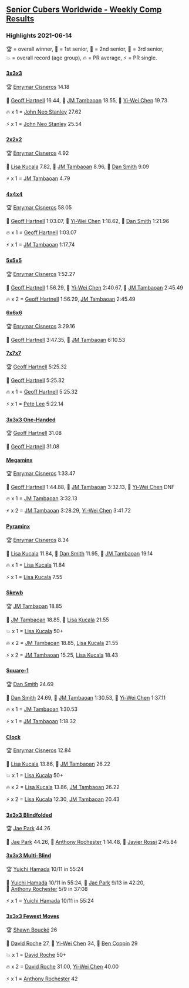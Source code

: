 <style>table {white-space: nowrap;}</style>
<link rel="stylesheet" type="text/css" href="/scw-comp/css/flags.css" />

## [Senior Cubers Worldwide - Weekly Comp Results](/scw-comp/results/)
### Highlights 2021-06-14

<span style="white-space: nowrap;">🏆 = overall winner</span>, <span style="white-space: nowrap;">🥇 = 1st senior</span>, <span style="white-space: nowrap;">🥈 = 2nd senior</span>, <span style="white-space: nowrap;">🥉 = 3rd senior</span>, <span style="white-space: nowrap;">💥 = overall record (age group)</span>, <span style="white-space: nowrap;">🔥 = PR average</span>, <span style="white-space: nowrap;">⚡ = PR single</span>.

#### [3x3x3](333.md)

<span style="white-space: nowrap;">🏆 [Enrymar Cisneros](../../persons/enrymar_cisneros/333.md) 14.18</span>

<span style="white-space: nowrap;">🥇 [Geoff Hartnell](../../persons/geoff_hartnell/333.md) 16.44</span>, <span style="white-space: nowrap;">🥈 [JM Tambaoan](../../persons/jm_tambaoan/333.md) 18.55</span>, <span style="white-space: nowrap;">🥉 [Yi-Wei Chen](../../persons/yi_wei_chen/333.md) 19.73</span>

🔥 x 1 = <span style="white-space: nowrap;">[John Neo Stanley](../../persons/john_neo_stanley/333.md) 27.62</span>

⚡ x 1 = <span style="white-space: nowrap;">[John Neo Stanley](../../persons/john_neo_stanley/333.md) 25.54</span>

#### [2x2x2](222.md)

<span style="white-space: nowrap;">🏆 [Enrymar Cisneros](../../persons/enrymar_cisneros/222.md) 4.92</span>

<span style="white-space: nowrap;">🥇 [Lisa Kucala](../../persons/lisa_kucala/222.md) 7.82</span>, <span style="white-space: nowrap;">🥈 [JM Tambaoan](../../persons/jm_tambaoan/222.md) 8.96</span>, <span style="white-space: nowrap;">🥉 [Dan Smith](../../persons/dan_smith/222.md) 9.09</span>

⚡ x 1 = <span style="white-space: nowrap;">[JM Tambaoan](../../persons/jm_tambaoan/222.md) 4.79</span>

#### [4x4x4](444.md)

<span style="white-space: nowrap;">🏆 [Enrymar Cisneros](../../persons/enrymar_cisneros/444.md) 58.05</span>

<span style="white-space: nowrap;">🥇 [Geoff Hartnell](../../persons/geoff_hartnell/444.md) 1:03.07</span>, <span style="white-space: nowrap;">🥈 [Yi-Wei Chen](../../persons/yi_wei_chen/444.md) 1:18.62</span>, <span style="white-space: nowrap;">🥉 [Dan Smith](../../persons/dan_smith/444.md) 1:21.96</span>

🔥 x 1 = <span style="white-space: nowrap;">[Geoff Hartnell](../../persons/geoff_hartnell/444.md) 1:03.07</span>

⚡ x 1 = <span style="white-space: nowrap;">[JM Tambaoan](../../persons/jm_tambaoan/444.md) 1:17.74</span>

#### [5x5x5](555.md)

<span style="white-space: nowrap;">🏆 [Enrymar Cisneros](../../persons/enrymar_cisneros/555.md) 1:52.27</span>

<span style="white-space: nowrap;">🥇 [Geoff Hartnell](../../persons/geoff_hartnell/555.md) 1:56.29</span>, <span style="white-space: nowrap;">🥈 [Yi-Wei Chen](../../persons/yi_wei_chen/555.md) 2:40.67</span>, <span style="white-space: nowrap;">🥉 [JM Tambaoan](../../persons/jm_tambaoan/555.md) 2:45.49</span>

🔥 x 2 = <span style="white-space: nowrap;">[Geoff Hartnell](../../persons/geoff_hartnell/555.md) 1:56.29</span>, <span style="white-space: nowrap;">[JM Tambaoan](../../persons/jm_tambaoan/555.md) 2:45.49</span>

#### [6x6x6](666.md)

<span style="white-space: nowrap;">🏆 [Enrymar Cisneros](../../persons/enrymar_cisneros/666.md) 3:29.16</span>

<span style="white-space: nowrap;">🥇 [Geoff Hartnell](../../persons/geoff_hartnell/666.md) 3:47.35</span>, <span style="white-space: nowrap;">🥈 [JM Tambaoan](../../persons/jm_tambaoan/666.md) 6:10.53</span>

#### [7x7x7](777.md)

<span style="white-space: nowrap;">🏆 [Geoff Hartnell](../../persons/geoff_hartnell/777.md) 5:25.32</span>

<span style="white-space: nowrap;">🥇 [Geoff Hartnell](../../persons/geoff_hartnell/777.md) 5:25.32</span>

🔥 x 1 = <span style="white-space: nowrap;">[Geoff Hartnell](../../persons/geoff_hartnell/777.md) 5:25.32</span>

⚡ x 1 = <span style="white-space: nowrap;">[Pete Lee](../../persons/pete_lee/777.md) 5:22.14</span>

#### [3x3x3 One-Handed](333oh.md)

<span style="white-space: nowrap;">🏆 [Geoff Hartnell](../../persons/geoff_hartnell/333oh.md) 31.08</span>

<span style="white-space: nowrap;">🥇 [Geoff Hartnell](../../persons/geoff_hartnell/333oh.md) 31.08</span>

#### [Megaminx](minx.md)

<span style="white-space: nowrap;">🏆 [Enrymar Cisneros](../../persons/enrymar_cisneros/minx.md) 1:33.47</span>

<span style="white-space: nowrap;">🥇 [Geoff Hartnell](../../persons/geoff_hartnell/minx.md) 1:44.88</span>, <span style="white-space: nowrap;">🥈 [JM Tambaoan](../../persons/jm_tambaoan/minx.md) 3:32.13</span>, <span style="white-space: nowrap;">🥉 [Yi-Wei Chen](../../persons/yi_wei_chen/minx.md) DNF</span>

🔥 x 1 = <span style="white-space: nowrap;">[JM Tambaoan](../../persons/jm_tambaoan/minx.md) 3:32.13</span>

⚡ x 2 = <span style="white-space: nowrap;">[JM Tambaoan](../../persons/jm_tambaoan/minx.md) 3:28.29</span>, <span style="white-space: nowrap;">[Yi-Wei Chen](../../persons/yi_wei_chen/minx.md) 3:41.72</span>

#### [Pyraminx](pyram.md)

<span style="white-space: nowrap;">🏆 [Enrymar Cisneros](../../persons/enrymar_cisneros/pyram.md) 8.34</span>

<span style="white-space: nowrap;">🥇 [Lisa Kucala](../../persons/lisa_kucala/pyram.md) 11.84</span>, <span style="white-space: nowrap;">🥈 [Dan Smith](../../persons/dan_smith/pyram.md) 11.95</span>, <span style="white-space: nowrap;">🥉 [JM Tambaoan](../../persons/jm_tambaoan/pyram.md) 19.14</span>

🔥 x 1 = <span style="white-space: nowrap;">[Lisa Kucala](../../persons/lisa_kucala/pyram.md) 11.84</span>

⚡ x 1 = <span style="white-space: nowrap;">[Lisa Kucala](../../persons/lisa_kucala/pyram.md) 7.55</span>

#### [Skewb](skewb.md)

<span style="white-space: nowrap;">🏆 [JM Tambaoan](../../persons/jm_tambaoan/skewb.md) 18.85</span>

<span style="white-space: nowrap;">🥇 [JM Tambaoan](../../persons/jm_tambaoan/skewb.md) 18.85</span>, <span style="white-space: nowrap;">🥈 [Lisa Kucala](../../persons/lisa_kucala/skewb.md) 21.55</span>

💥 x 1 = <span style="white-space: nowrap;">[Lisa Kucala](../../persons/lisa_kucala/skewb.md) 50+</span>

🔥 x 2 = <span style="white-space: nowrap;">[JM Tambaoan](../../persons/jm_tambaoan/skewb.md) 18.85</span>, <span style="white-space: nowrap;">[Lisa Kucala](../../persons/lisa_kucala/skewb.md) 21.55</span>

⚡ x 2 = <span style="white-space: nowrap;">[JM Tambaoan](../../persons/jm_tambaoan/skewb.md) 15.25</span>, <span style="white-space: nowrap;">[Lisa Kucala](../../persons/lisa_kucala/skewb.md) 18.43</span>

#### [Square-1](sq1.md)

<span style="white-space: nowrap;">🏆 [Dan Smith](../../persons/dan_smith/sq1.md) 24.69</span>

<span style="white-space: nowrap;">🥇 [Dan Smith](../../persons/dan_smith/sq1.md) 24.69</span>, <span style="white-space: nowrap;">🥈 [JM Tambaoan](../../persons/jm_tambaoan/sq1.md) 1:30.53</span>, <span style="white-space: nowrap;">🥉 [Yi-Wei Chen](../../persons/yi_wei_chen/sq1.md) 1:37.11</span>

🔥 x 1 = <span style="white-space: nowrap;">[JM Tambaoan](../../persons/jm_tambaoan/sq1.md) 1:30.53</span>

⚡ x 1 = <span style="white-space: nowrap;">[JM Tambaoan](../../persons/jm_tambaoan/sq1.md) 1:18.32</span>

#### [Clock](clock.md)

<span style="white-space: nowrap;">🏆 [Enrymar Cisneros](../../persons/enrymar_cisneros/clock.md) 12.84</span>

<span style="white-space: nowrap;">🥇 [Lisa Kucala](../../persons/lisa_kucala/clock.md) 13.86</span>, <span style="white-space: nowrap;">🥈 [JM Tambaoan](../../persons/jm_tambaoan/clock.md) 26.22</span>

💥 x 1 = <span style="white-space: nowrap;">[Lisa Kucala](../../persons/lisa_kucala/clock.md) 50+</span>

🔥 x 2 = <span style="white-space: nowrap;">[Lisa Kucala](../../persons/lisa_kucala/clock.md) 13.86</span>, <span style="white-space: nowrap;">[JM Tambaoan](../../persons/jm_tambaoan/clock.md) 26.22</span>

⚡ x 2 = <span style="white-space: nowrap;">[Lisa Kucala](../../persons/lisa_kucala/clock.md) 12.30</span>, <span style="white-space: nowrap;">[JM Tambaoan](../../persons/jm_tambaoan/clock.md) 20.43</span>

#### [3x3x3 Blindfolded](333bf.md)

<span style="white-space: nowrap;">🏆 [Jae Park](../../persons/jae_park/333bf.md) 44.26</span>

<span style="white-space: nowrap;">🥇 [Jae Park](../../persons/jae_park/333bf.md) 44.26</span>, <span style="white-space: nowrap;">🥈 [Anthony Rochester](../../persons/anthony_rochester/333bf.md) 1:14.48</span>, <span style="white-space: nowrap;">🥉 [Javier Rossi](../../persons/javier_rossi/333bf.md) 2:45.84</span>

#### [3x3x3 Multi-Blind](333mbf.md)

<span style="white-space: nowrap;">🏆 [Yuichi Hamada](../../persons/yuichi_hamada/333mbf.md) 10/11 in 55:24</span>

<span style="white-space: nowrap;">🥇 [Yuichi Hamada](../../persons/yuichi_hamada/333mbf.md) 10/11 in 55:24</span>, <span style="white-space: nowrap;">🥈 [Jae Park](../../persons/jae_park/333mbf.md) 9/13 in 42:20</span>, <span style="white-space: nowrap;">🥉 [Anthony Rochester](../../persons/anthony_rochester/333mbf.md) 5/9 in 37:08</span>

⚡ x 1 = <span style="white-space: nowrap;">[Yuichi Hamada](../../persons/yuichi_hamada/333mbf.md) 10/11 in 55:24</span>

#### [3x3x3 Fewest Moves](333fm.md)

<span style="white-space: nowrap;">🏆 [Shawn Boucké](../../persons/shawn_boucke/333fm.md) 26</span>

<span style="white-space: nowrap;">🥇 [David Roche](../../persons/david_roche/333fm.md) 27</span>, <span style="white-space: nowrap;">🥈 [Yi-Wei Chen](../../persons/yi_wei_chen/333fm.md) 34</span>, <span style="white-space: nowrap;">🥉 [Ben Coppin](../../persons/ben_coppin/333fm.md) 29</span>

💥 x 1 = <span style="white-space: nowrap;">[David Roche](../../persons/david_roche/333fm.md) 50+</span>

🔥 x 2 = <span style="white-space: nowrap;">[David Roche](../../persons/david_roche/333fm.md) 31.00</span>, <span style="white-space: nowrap;">[Yi-Wei Chen](../../persons/yi_wei_chen/333fm.md) 40.00</span>

⚡ x 1 = <span style="white-space: nowrap;">[Anthony Rochester](../../persons/anthony_rochester/333fm.md) 42</span>


<!-- Global site tag (gtag.js) - Google Analytics -->
<script async src="https://www.googletagmanager.com/gtag/js?id=UA-86348435-3"></script>
<script>window.dataLayer = window.dataLayer || []; function gtag() {dataLayer.push(arguments);} gtag('js', new Date()); gtag('config', 'UA-86348435-3');</script>
